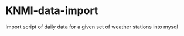 KNMI-data-import
================

Import script of daily data for a given set of weather stations into mysql